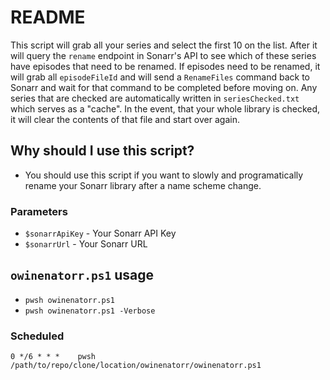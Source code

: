 # README

This script will grab all your series and select the first 10 on the list. After it will query the `rename` endpoint in Sonarr's API to see which of these series have episodes that need to be renamed. If episodes need to be renamed, it will grab all `episodeFileId` and will send a `RenameFiles` command back to Sonarr and wait for that command to be completed before moving on. Any series that are checked are automatically written in `seriesChecked.txt` which serves as a "cache". In the event, that your whole library is checked, it will clear the contents of that file and start over again.

## Why should I use this script?

* You should use this script if you want to slowly and programatically rename your Sonarr library after a name scheme change.

### Parameters

* `$sonarrApiKey` - Your Sonarr API Key
* `$sonarrUrl` - Your Sonarr URL

## `owinenatorr.ps1` usage

* `pwsh owinenatorr.ps1`
* `pwsh owinenatorr.ps1 -Verbose`

### Scheduled

    0 */6 * * *    pwsh /path/to/repo/clone/location/owinenatorr/owinenatorr.ps1
